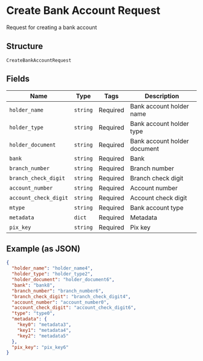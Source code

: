 
# Create Bank Account Request

Request for creating a bank account

## Structure

`CreateBankAccountRequest`

## Fields

| Name | Type | Tags | Description |
|  --- | --- | --- | --- |
| `holder_name` | `string` | Required | Bank account holder name |
| `holder_type` | `string` | Required | Bank account holder type |
| `holder_document` | `string` | Required | Bank account holder document |
| `bank` | `string` | Required | Bank |
| `branch_number` | `string` | Required | Branch number |
| `branch_check_digit` | `string` | Required | Branch check digit |
| `account_number` | `string` | Required | Account number |
| `account_check_digit` | `string` | Required | Account check digit |
| `mtype` | `string` | Required | Bank account type |
| `metadata` | `dict` | Required | Metadata |
| `pix_key` | `string` | Required | Pix key |

## Example (as JSON)

```json
{
  "holder_name": "holder_name4",
  "holder_type": "holder_type2",
  "holder_document": "holder_document6",
  "bank": "bank8",
  "branch_number": "branch_number6",
  "branch_check_digit": "branch_check_digit4",
  "account_number": "account_number0",
  "account_check_digit": "account_check_digit6",
  "type": "type0",
  "metadata": {
    "key0": "metadata3",
    "key1": "metadata4",
    "key2": "metadata5"
  },
  "pix_key": "pix_key6"
}
```

